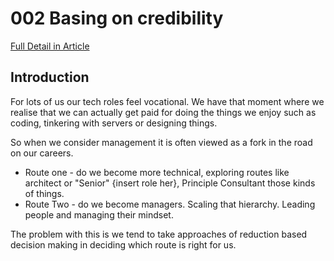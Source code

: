 # 002 Basing on credibility

[Full Detail in Article](https://dev.to/eggsy84/technical-leadership-katas-002-basing-on-credibility-1l1h)

## Introduction

For lots of us our tech roles feel vocational. We have that moment where we realise that we can actually get paid for doing the things we enjoy such as coding, tinkering with servers or designing things.

So when we consider management it is often viewed as a fork in the road on our careers.

* Route one - do we become more technical, exploring routes like architect or "Senior" {insert role her}, Principle Consultant those kinds of things.
* Route Two - do we become managers. Scaling that hierarchy. Leading people and managing their mindset.

The problem with this is we tend to take approaches of reduction based decision making in deciding which route is right for us.

